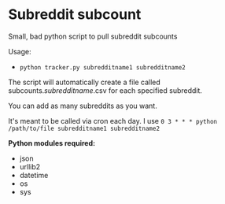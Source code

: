 # Subreddit subcount
Small, bad python script to pull subreddit subcounts

Usage:

* `python tracker.py subredditname1 subredditname2` 

The script will automatically create a file called subcounts.*subredditname*.csv for each specified subreddit.

You can add as many subreddits as you want.

It's meant to be called via cron each day. I use `0 3 * * * python /path/to/file subredditname1 subredditname2`

**Python modules required:**

* json
* urllib2
* datetime
* os
* sys